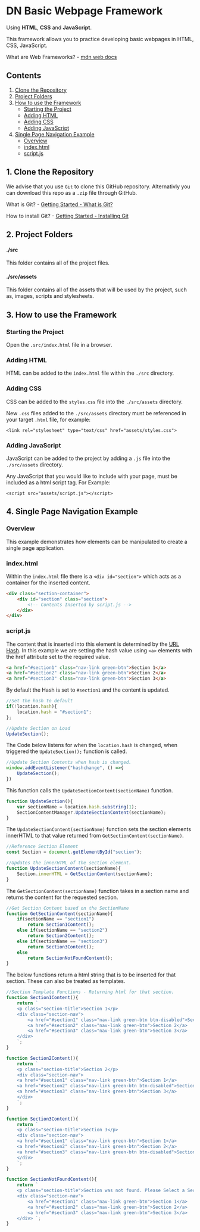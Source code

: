 # DN Basic Webpage Framework
Using **HTML**, **CSS** and **JavaScript**.

This framework allows you to practice developing basic webpages in HTML, CSS, JavaScript.

What are Web Frameworks? - [mdn web docs](https://developer.mozilla.org/en-US/docs/Learn/Server-side/First_steps/Web_frameworks)

## Contents
1. [Clone the Repository](#1-clone-the-repository)
2. [Project Folders](#2-project-folders)
3. [How to use the Framework](#3-how-to-use-the-framework)
    - [Starting the Project](#starting-the-project)
    - [Adding HTML](#adding-html)
    - [Adding CSS](#adding-css)
    - [Adding JavaScript](#adding-javascript)
4. [Single Page Navigation Example](#4-single-page-navigation-example)
    - [Overview](#overview)
    - [index.html](#indexhtml)
    - [script.js](#scriptjs)


## 1. Clone the Repository
We advise that you use `Git` to clone this GitHub repository. Alternativly you can download this repo as a `.zip` file through GitHub.

What is Git? - [Getting Started - What is Git?](https://git-scm.com/book/en/v2/Getting-Started-What-is-Git%3F)

How to install Git? - [Getting Started - Installing Git](https://git-scm.com/book/en/v2/Getting-Started-Installing-Git)

## 2. Project Folders
#### ./src
This folder contains all of the project files.
#### ./src/assets
This folder contains all of the assets that will be used by the project, such as, images, scripts and stylesheets.

## 3. How to use the Framework
### Starting the Project
Open the `.src/index.html` file in a browser.

### Adding HTML
HTML can be added to the `index.html` file within the `./src` directory.

### Adding CSS
CSS can be added to the `styles.css` file into the `./src/assets` directory.

New `.css` files added to the `./src/assets` directory must be referenced in your target `.html` file, for example:

`<link rel="stylesheet" type="text/css" href="assets/styles.css">`

### Adding JavaScript
JavaScript can be added to the project by adding a `.js` file into the `./src/assets` directory.

Any JavaScript that you would like to include with your page, must be included as a html script tag. For Example:

`<script src="assets/script.js"></script>`

## 4. Single Page Navigation Example
### Overview
This example demonstrates how elements can be manipulated to create a single page application.

### index.html
Within the `index.html` file there is a `<div id="section">` which acts as a container for the inserted content.

```html
<div class="section-container">
    <div id="section" class="section">
        <!-- Contents Inserted by script.js -->
    </div>
</div>
```
### script.js

The content that is inserted into this element is determined by the [URL Hash](https://developer.mozilla.org/en-US/docs/Web/API/Location/hash). 
In this example we are setting the hash value using `<a>` elements with the href attribute set to the required value.

```html
<a href="#section1" class="nav-link green-btn">Section 1</a>
<a href="#section2" class="nav-link green-btn">Section 2</a>
<a href="#section3" class="nav-link green-btn">Section 3</a>
```

By default the Hash is set to `#section1` and the content is updated.

```JavaScript
//Set the hash to default
if(!location.hash){
    location.hash = "#section1";
};

//Update Section on Load
UpdateSection();
```
The Code below listens for when the `location.hash` is changed, when triggered the `UpdateSection();` function is called.

```JavaScript
//Update Section Contents when hash is changed.
window.addEventListener("hashchange", () =>{
    UpdateSection();
})
```

This function calls the `UpdateSectionContent(sectionName)` function.
```JavaScript
function UpdateSection(){
    var sectionName = location.hash.substring(1);
    SectionContentManager.UpdateSectionContent(sectionName);
}
```

The `UpdateSectionContent(sectionName)` function sets the section elements innerHTML to that value returned from `GetSectionContent(sectionName)`.

```JavaScript
//Reference Section Element
const Section = document.getElementById("section");

//Updates the innerHTML of the section element.
function UpdateSectionContent(sectionName){
    Section.innerHTML = GetSectionContent(sectionName);
}
```

The `GetSectionContent(sectionName)` function takes in a section name and returns the content for the requested section.

```JavaScript
//Get Section Content based on the SectionName
function GetSectionContent(sectionName){
    if(sectionName == "section1")
        return Section1Content();
    else if(sectionName == "section2")
        return Section2Content();
    else if(sectionName == "section3")
        return Section3Content();
    else
        return SectionNotFoundContent();
}
```

The below functions return a html string that is to be inserted for that section. These can also be treated as templates.

```JavaScript
//Section Template Functions - Returning html for that section.
function Section1Content(){
    return `
    <p class="section-title">Section 1</p>
    <div class="section-nav">
        <a href="#section1" class="nav-link green-btn btn-disabled">Section 1</a>
        <a href="#section2" class="nav-link green-btn">Section 2</a>
        <a href="#section3" class="nav-link green-btn">Section 3</a>
    </div>
    `;
}

function Section2Content(){
    return `
    <p class="section-title">Section 2</p>
    <div class="section-nav">
    <a href="#section1" class="nav-link green-btn">Section 1</a>
    <a href="#section2" class="nav-link green-btn btn-disabled">Section 2</a>
    <a href="#section3" class="nav-link green-btn">Section 3</a>
    </div>
    `;
}

function Section3Content(){
    return `
    <p class="section-title">Section 3</p>
    <div class="section-nav">
    <a href="#section1" class="nav-link green-btn">Section 1</a>
    <a href="#section2" class="nav-link green-btn">Section 2</a>
    <a href="#section3" class="nav-link green-btn btn-disabled">Section 3</a>
    </div>
    `;
}

function SectionNotFoundContent(){
    return `
    <p class="section-title">Section was not found. Please Select a Section</p>
    <div class="section-nav">
        <a href="#section1" class="nav-link green-btn">Section 1</a>
        <a href="#section2" class="nav-link green-btn">Section 2</a>
        <a href="#section3" class="nav-link green-btn">Section 3</a>
    </div> `;
}


```
